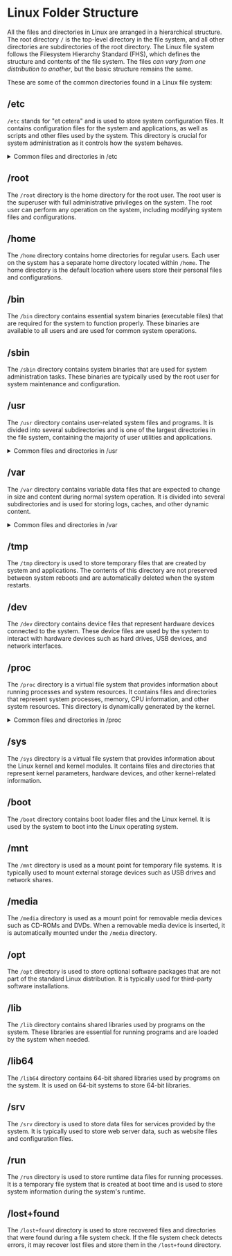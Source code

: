 # Linux Folder Structure

All the files and directories in Linux are arranged in a hierarchical structure. The root directory `/` is the top-level directory in the file system, and all other directories are subdirectories of the root directory. The Linux file system follows the Filesystem Hierarchy Standard (FHS), which defines the structure and contents of the file system. The files _can vary from one distribution to another_, but the basic structure remains the same.

These are some of the common directories found in a Linux file system:

## /etc

`/etc` stands for "et cetera" and is used to store system configuration files. It contains configuration files for the system and applications, as well as scripts and other files used by the system. This directory is crucial for system administration as it controls how the system behaves.

<details>
  <summary>Common files and directories in /etc</summary>

- `/etc/os-release` - Contains information about the operating system release.
- `/etc/passwd` - Contains information about user accounts.
- `/etc/group` - Contains information about user groups.
- `/etc/shadow` - Contains encrypted password information for user accounts.
- `/etc/hostname` - Contains the hostname of the system.
- `/etc/hosts` - Contains IP addresses and hostnames for the system.
- `/etc/resolv.conf` - Contains DNS resolver configuration.
- `/etc/fstab` - Contains file system mount information.
- `/etc/mtab` - Contains a list of currently mounted file systems.
- `/etc/crontab` - Contains scheduled tasks for the system.
- `/etc/profile` - Contains system-wide shell settings.
- `/etc/sudoers` - Contains sudo configuration settings.
- `/etc/init.d/` - Contains system startup scripts (legacy, often replaced by systemd).
- `/etc/systemd/` - Contains systemd configuration files.
- `/etc/apt/` - Contains APT package manager configuration files (Debian/Ubuntu).
- `/etc/yum/` - Contains YUM package manager configuration files (CentOS/RHEL).
- `/etc/nginx/` - Contains Nginx web server configuration files.
- `/etc/apache2/` - Contains Apache web server configuration files.
- `/etc/ssh/` - Contains SSH server configuration files.
- `/etc/samba/` - Contains Samba server configuration files.
- `/etc/mysql/` - Contains MySQL database server configuration files.
- `/etc/postfix/` - Contains Postfix mail server configuration files.
- `/etc/ssl/` - Contains SSL certificate and key files.
- `/etc/logrotate.d/` - Contains log rotation configuration files.
- `/etc/rsyslog.d/` - Contains rsyslog configuration files.
- `/etc/sysctl.conf` - Contains kernel parameters configuration.
- `/etc/modprobe.d/` - Contains kernel module configuration files.
- `/etc/network/` - Contains network configuration files (Debian/Ubuntu).
- `/etc/apache2/sites-available/` - Contains Apache virtual host configuration files.
- `/etc/apache2/sites-enabled/` - Contains enabled Apache virtual host configuration files.
- `/etc/nginx/sites-available/` - Contains Nginx server block configuration files.
- `/etc/nginx/sites-enabled/` - Contains enabled Nginx server block configuration files.
- `/etc/php/` - Contains PHP configuration files.
- `/etc/php/php.ini` - Contains PHP configuration settings.

  Example: `/etc/hosts`

  ```bash
  127.0.0.1   localhost
  127.0.1.1   your-hostname

  # The following lines are desirable for IPv6 capable hosts
  ::1     localhost ip6-localhost ip6-loopback
  ff02::1 ip6-allnodes
  ff02::2 ip6-allrouters
  ```

  Example: `/etc/nginx/nginx.conf`

  ```nginx
  user www-data;
  worker_processes auto;
  pid /run/nginx.pid;
  include /etc/nginx/modules-enabled/*.conf;

  events {
    worker_connections 768;
    # multi_accept on;
  }

  http {
    sendfile on;
    tcp_nopush on;
    tcp_nodelay on;
    keepalive_timeout 65;
    types_hash_max_size 2048;
    # ... more configuration ...
  }
  ```

  </details>

## /root

The `/root` directory is the home directory for the root user. The root user is the superuser with full administrative privileges on the system. The root user can perform any operation on the system, including modifying system files and configurations.

## /home

The `/home` directory contains home directories for regular users. Each user on the system has a separate home directory located within `/home`. The home directory is the default location where users store their personal files and configurations.

## /bin

The `/bin` directory contains essential system binaries (executable files) that are required for the system to function properly. These binaries are available to all users and are used for common system operations.

## /sbin

The `/sbin` directory contains system binaries that are used for system administration tasks. These binaries are typically used by the root user for system maintenance and configuration.

## /usr

The `/usr` directory contains user-related system files and programs. It is divided into several subdirectories and is one of the largest directories in the file system, containing the majority of user utilities and applications.

<details>
  <summary>Common files and directories in /usr</summary>

- `/usr/bin` - Contains user binaries (executable files).
- `/usr/sbin` - Contains system binaries for system administration tasks.
- `/usr/lib` - Contains shared libraries used by programs.
- `/usr/include` - Contains header files used for software development.
- `/usr/share` - Contains shared data used by programs.
- `/usr/local` - Contains locally installed files and programs.
- `/usr/src` - Contains source code for the Linux kernel and other programs.
- `/usr/share/doc` - Contains documentation files for installed programs.
- `/usr/share/man` - Contains manual pages for installed programs.
- `/usr/share/info` - Contains info pages for installed programs.
- `/usr/share/locale` - Contains locale-specific data for programs.
- `/usr/share/fonts` - Contains font files used by programs.
- `/usr/share/applications` - Contains desktop application launchers.
- `/usr/share/icons` - Contains icon files used by programs.
- `/usr/share/themes` - Contains theme files used by programs.
- `/usr/share/backgrounds` - Contains desktop background images.
- `/usr/share/sounds` - Contains sound files used by programs.
- `/usr/share/mime` - Contains MIME type definitions.
- `/usr/share/zoneinfo` - Contains time zone data.
- `/usr/share/games` - Contains game data files.
- `/usr/share/emacs` - Contains Emacs editor configuration files.
- `/usr/share/vim` - Contains Vim editor configuration files.
- `/usr/share/bash-completion` - Contains bash completion scripts.
- `/usr/share/terminfo` - Contains terminal information files.
- `/usr/share/ssl` - Contains SSL certificate files.
- `/usr/share/certs` - Contains certificate authority certificates.
- `/usr/share/ca-certificates` - Contains trusted CA certificates.
- `/usr/share/gnupg` - Contains GnuPG configuration files.
- `/usr/share/gtk-doc` - Contains GTK documentation files.
- `/usr/share/xml` - Contains XML data files.
- `/usr/share/sgml` - Contains SGML data files.
- `/usr/share/httpd` - Contains Apache HTTP server data files.
- `/usr/share/httpd/icons` - Contains Apache HTTP server icon files.
- `/usr/share/httpd/manual` - Contains Apache HTTP server manual files.
- `/usr/share/httpd/noindex` - Contains Apache HTTP server noindex files.

  Example: `/usr/bin/git` (Git executable)

  ```bash
  #!/bin/sh
  #
  # Git wrapper script
  #
  exec /usr/lib/git-core/git "$@"
  ```

  Example: `/usr/share/man/man1/ls.1.gz` (Manual page for `ls` command)
  </details>

## /var

The `/var` directory contains variable data files that are expected to change in size and content during normal system operation. It is divided into several subdirectories and is used for storing logs, caches, and other dynamic content.

<details>
  <summary>Common files and directories in /var</summary>

- `/var/log` - Contains log files generated by the system and services.
- `/var/spool` - Contains spool files for services such as mail and printing.
- `/var/cache` - Contains cached data for applications.
- `/var/lib` - Contains persistent data files for applications.
- `/var/run` - Contains runtime data files for running processes.
- `/var/lock` - Contains lock files used to prevent multiple instances of a process.
- `/var/tmp` - Contains temporary files that are preserved between system reboots.
- `/var/www` - Contains web server files and data.
- `/var/mail` - Contains user mailboxes.
- `/var/log/audit` - Contains audit log files.
- `/var/log/journal` - Contains systemd journal log files.
- `/var/log/nginx` - Contains Nginx web server log files.
- `/var/log/apache2` - Contains Apache web server log files.
- `/var/log/mysql` - Contains MySQL database server log files.
- `/var/log/postgresql` - Contains PostgreSQL database server log files.

  Example: `/var/log/syslog` (System log file)

  Example: `/var/cache/apt/archives/` (APT package archive cache)
  </details>

## /tmp

The `/tmp` directory is used to store temporary files that are created by system and applications. The contents of this directory are not preserved between system reboots and are automatically deleted when the system restarts.

## /dev

The `/dev` directory contains device files that represent hardware devices connected to the system. These device files are used by the system to interact with hardware devices such as hard drives, USB devices, and network interfaces.

## /proc

The `/proc` directory is a virtual file system that provides information about running processes and system resources. It contains files and directories that represent system processes, memory, CPU information, and other system resources. This directory is dynamically generated by the kernel.

<details>
  <summary>Common files and directories in /proc</summary>

- `/proc/cpuinfo` - Contains information about the CPU.
- `/proc/meminfo` - Contains information about memory usage.
- `/proc/loadavg` - Contains system load average information.
- `/proc/uptime` - Contains system uptime information.
- `/proc/version` - Contains kernel version information.
- `/proc/sys` - Contains kernel parameters and settings.
- `/proc/net` - Contains network-related information.
- `/proc/fs` - Contains file system-related information.
- `/proc/self` - Contains information about the current process.
- `/proc/[pid]` - Contains information about a specific process.
- `/proc/sys/kernel` - Contains kernel-related settings.
- `/proc/sys/net` - Contains network-related settings.
- `/proc/sys/vm` - Contains virtual memory settings.
- `/proc/sys/fs` - Contains file system settings.
- `/proc/sys/dev` - Contains device-related settings.
- `/proc/sys/fs/inode-nr` - Contains inode number information.
- `/proc/sys/fs/file-nr` - Contains file number information.
- `/proc/sys/fs/file-max` - Contains maximum file limit information.
- `/proc/sys/fs/dentry-state` - Contains dentry state information.
- `/proc/sys/fs/inode-state` - Contains inode state information.
- `/proc/sys/fs/quota` - Contains quota settings.
- `/proc/sys/fs/xfs` - Contains XFS file system settings.
- `/proc/sys/fs/ext4` - Contains ext4 file system settings.
- `/proc/sys/fs/cifs` - Contains CIFS file system settings.
- `/proc/sys/fs/nfs` - Contains NFS file system settings.
- `/proc/sys/fs/nfsd` - Contains NFS server settings.
- `/proc/sys/fs/nfsd/nfsv4` - Contains NFSv4 server settings.

  Example: `/proc/cpuinfo`

  ```
  processor       : 0
  vendor_id       : GenuineIntel
  cpu family      : 6
  model           : 158
  model name      : Intel(R) Core(TM) i7-8700K CPU @ 3.70GHz
  stepping        : 10
  microcode       : 0xde
  cpu MHz         : 4700.144
  cache size      : 12288 KB
  physical id     : 0
  siblings        : 12
  core id         : 0
  cpu cores       : 6
  apicid          : 0
  initial apicid  : 0
  fpu             : yes
  fpu_exception   : yes
  cpuid level     : 22
  wp              : yes
  flags           : fpu vme de pse tsc msr pae mce cx8 apic sep mtrr pge mca cmov pat pse36 clflush dts acpi mmx fxsr sse sse2 ss ht tm pbe syscall nx pdpe1gb rdtscp lm constant_tsc art arch_perfmon pebs bts rep_good nopl xtopology nonstop_tsc cpuid aperfmperf pni pclmulqdq dtes64 monitor ds_cpl vmx smx est tm2 ssse3 sdbg fma cx16 xtpr pdcm pcid dca sse4_1 sse4_2 x2apic movbe popcnt tsc_deadline_timer aes xsave avx f16c rdrand lahf_lm abm3 support_lockstep cpufreq
  bugs            :
  bogomips        : 7400.28
  clflush size    : 64
  cache_alignment : 64
  address sizes   : 39 bits physical, 48 bits virtual
  power management:
  ```

  </details>

## /sys

The `/sys` directory is a virtual file system that provides information about the Linux kernel and kernel modules. It contains files and directories that represent kernel parameters, hardware devices, and other kernel-related information.

## /boot

The `/boot` directory contains boot loader files and the Linux kernel. It is used by the system to boot into the Linux operating system.

## /mnt

The `/mnt` directory is used as a mount point for temporary file systems. It is typically used to mount external storage devices such as USB drives and network shares.

## /media

The `/media` directory is used as a mount point for removable media devices such as CD-ROMs and DVDs. When a removable media device is inserted, it is automatically mounted under the `/media` directory.

## /opt

The `/opt` directory is used to store optional software packages that are not part of the standard Linux distribution. It is typically used for third-party software installations.

## /lib

The `/lib` directory contains shared libraries used by programs on the system. These libraries are essential for running programs and are loaded by the system when needed.

## /lib64

The `/lib64` directory contains 64-bit shared libraries used by programs on the system. It is used on 64-bit systems to store 64-bit libraries.

## /srv

The `/srv` directory is used to store data files for services provided by the system. It is typically used to store web server data, such as website files and configuration files.

## /run

The `/run` directory is used to store runtime data files for running processes. It is a temporary file system that is created at boot time and is used to store system information during the system's runtime.

## /lost+found

The `/lost+found` directory is used to store recovered files and directories that were found during a file system check. If the file system check detects errors, it may recover lost files and store them in the `/lost+found` directory.
